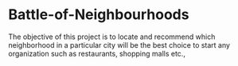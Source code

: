 # Battle-of-Neighbourhoods
The objective of this project is to locate and recommend which neighborhood in a particular city will be the best choice to start any organization such as restaurants, shopping malls etc.,
